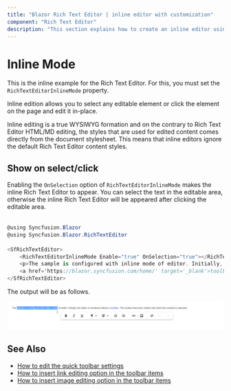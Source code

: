 ```yaml
---
title: "Blazor Rich Text Editor | inline editor with customization"
component: "Rich Text Editor"
description: "This section explains how to create an inline editor using the Blazor Rich Text Editor that helps to display the editor on demand (dynamically)."
---
```


# Inline Mode

This is the inline example for the Rich Text Editor. For this, you must set the `RichTextEditorInlineMode` property.

Inline edition allows you to select any editable element or click the element on the page and edit it in-place.

Inline editing is a true WYSIWYG formation and on the contrary to Rich Text Editor HTML/MD editing, the styles that are used for edited content comes directly from the document stylesheet. This means that inline editors ignore the default Rich Text Editor content styles.

## Show on select/click

Enabling the `OnSelection` option of `RichTextEditorInlineMode` makes the inline Rich Text Editor to appear. You can select the text in the editable area, otherwise the inline Rich Text Editor will be appeared after clicking the editable area.

```csharp

@using Syncfusion.Blazor
@using Syncfusion.Blazor.RichTextEditor

<SfRichTextEditor>
    <RichTextEditorInlineMode Enable="true" OnSelection="true"></RichTextEditorInlineMode>
    <p>The sample is configured with inline mode of editor. Initially, the editor is rendered without a
    <a href='https://blazor.syncfusion.com/home/' target='_blank'>toolbar</a>. The toolbar becomes visible only when the content is selected.</p>
</SfRichTextEditor>

```

The output will be as follows.

![Show Onselected](./images/show-onselect.png)

## See Also

* [How to edit the quick toolbar settings](./toolbar/#quick-inline-toolbar)
* [How to insert link editing option in the toolbar items](./link/#insert-link)
* [How to insert image editing option in the toolbar items](./image/#upload-options)